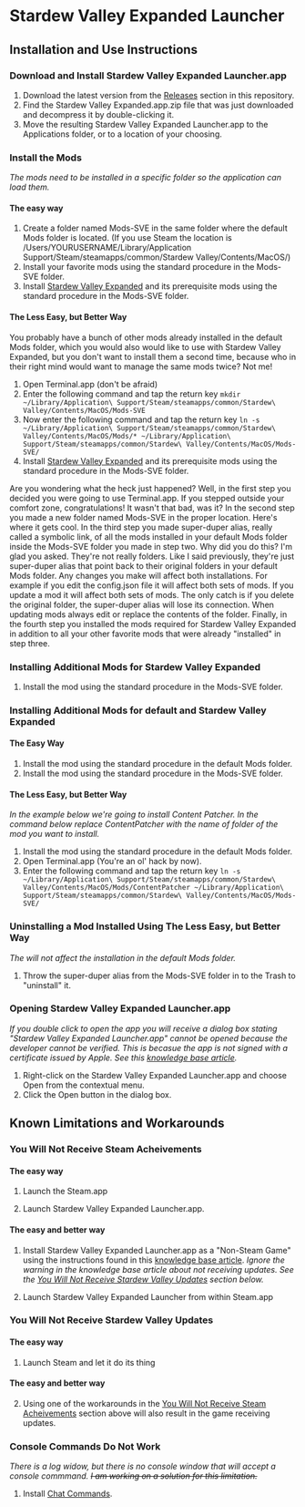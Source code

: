 # Stardew Valley Expanded Launcher

## Installation and Use Instructions

### Download and Install Stardew Valley Expanded Launcher.app

1. Download the latest version from the [Releases](https://github.com/fahlman/SVELauncher/releases) section in this repository.
2. Find the Stardew Valley Expanded.app.zip file that was just downloaded and decompress it by double-clicking it.
3. Move the resulting Stardew Valley Expanded Launcher.app to the Applications folder, or to a location of your choosing.

### Install the Mods

*The mods need to be installed in a specific folder so the application can load them.*

#### The easy way

1. Create a folder named Mods-SVE in the same folder where the default Mods folder is located.
(If you use Steam the location is /Users/YOURUSERNAME/Library/Application Support/Steam/steamapps/common/Stardew Valley/Contents/MacOS/)
2. Install your favorite mods using the standard procedure in the Mods-SVE folder.
3. Install [Stardew Valley Expanded](https://www.nexusmods.com/stardewvalley/mods/3753) and its prerequisite mods using the standard procedure in the Mods-SVE folder.

#### The Less Easy, but Better Way

You probably have a bunch of other mods already installed in the default Mods folder, which you would also would like to use with Stardew Valley Expanded, but you don't want to install them a second time, because who in their right mind would want to manage the same mods twice? Not me!

1. Open Terminal.app (don't be afraid)
2. Enter the following command and tap the return key
`mkdir ~/Library/Application\ Support/Steam/steamapps/common/Stardew\ Valley/Contents/MacOS/Mods-SVE`
3. Now enter the following command and tap the return key
`ln -s ~/Library/Application\ Support/Steam/steamapps/common/Stardew\ Valley/Contents/MacOS/Mods/* ~/Library/Application\ Support/Steam/steamapps/common/Stardew\ Valley/Contents/MacOS/Mods-SVE/`
4. Install [Stardew Valley Expanded](https://www.nexusmods.com/stardewvalley/mods/3753) and its prerequisite mods using the standard procedure in the Mods-SVE folder.

Are you wondering what the heck just happened? Well, in the first step you decided you were going to use Terminal.app. If you stepped outside your comfort zone, congratulations! It wasn't that bad, was it? In the second step you made a new folder named Mods-SVE in the proper location. Here's where it gets cool. In the third step you made super-duper alias, really called a symbolic link, of all the mods installed in your default Mods folder inside the Mods-SVE folder you made in step two. Why did you do this? I'm glad you asked. They're not really folders. Like I said previously, they're just super-duper alias that point back to their original folders in your default Mods folder. Any changes you make will affect both installations. For example if you edit the config.json file it will affect both sets of mods. If you update a mod it will affect both sets of mods. The only catch is if you delete the original folder, the super-duper alias will lose its connection. When updating mods always edit or replace the contents of the folder. Finally, in the fourth step you installed the mods required for Stardew Valley Expanded in addition to all your other favorite mods that were already "installed" in step three.

### Installing Additional Mods for Stardew Valley Expanded

1. Install the mod using the standard procedure in the Mods-SVE folder.

### Installing Additional Mods for default and Stardew Valley Expanded

#### The Easy Way

1. Install the mod using the standard procedure in the default Mods folder.
2. Install the mod using the standard procedure in the Mods-SVE folder.

#### The Less Easy, but Better Way

*In the example below we're going to install Content Patcher. In the command below replace ContentPatcher with the name of folder of the mod you want to install.*

1. Install the mod using the standard procedure in the default Mods folder.
2. Open Terminal.app (You're an ol' hack by now).
3. Enter the following command and tap the return key
`ln -s ~/Library/Application\ Support/Steam/steamapps/common/Stardew\ Valley/Contents/MacOS/Mods/ContentPatcher ~/Library/Application\ Support/Steam/steamapps/common/Stardew\ Valley/Contents/MacOS/Mods-SVE/`

### Uninstalling a Mod Installed Using The Less Easy, but Better Way

*The will not affect the installation in the default Mods folder.*

1. Throw the super-duper alias from the Mods-SVE folder in to the Trash to "uninstall" it.

### Opening Stardew Valley Expanded Launcher.app

*If you double click to open the app you will receive a dialog box stating "Stardew Valley Expanded Launcher.app" cannot be opened because the developer cannot be verified. This is becasue the app is not signed with a certificate issued by Apple. See this [knowledge base article](https://support.apple.com/guide/mac-help/open-a-mac-app-from-an-unidentified-developer-mh40616/mac).*

1. Right-click on the Stardew Valley Expanded Launcher.app and choose Open from the contextual menu.
2. Click the Open button in the dialog box.

## Known Limitations and Workarounds

### You Will Not Receive Steam Acheivements

#### The easy way

1. Launch the Steam.app

2. Launch Stardew Valley Expanded Launcher.app.

#### The easy and better way

1. Install Stardew Valley Expanded Launcher.app as a "Non-Steam Game" using the instructions found in this [knowledge base article](https://support.steampowered.com/kb_article.php?ref=2219-YDJV-5557). *Ignore the warning in the knowledge base article about not receiving updates. See the [You Will Not Receive Stardew Valley Updates](https://github.com/fahlman/SVELauncher/blob/master/README.md#you-will-not-receive-stardew-valley-updates) section below.*

2. Launch Stardew Valley Expanded Launcher from within Steam.app

### You Will Not Receive Stardew Valley Updates

#### The easy way

1. Launch Steam and let it do its thing

#### The easy and better way

2. Using one of the workarounds in the [You Will Not Receive Steam Acheivements](https://github.com/fahlman/SVELauncher/blob/master/README.md#you-will-not-receive-steam-acheivements) section above will also result in the game receiving updates.

### Console Commands Do Not Work

*There is a log widow, but there is no console window that will accept a console commmand. ~~I am working on a solution for this limitation.~~*

1. Install [Chat Commands](https://www.nexusmods.com/stardewvalley/mods/2092).
